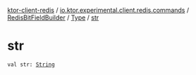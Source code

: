 [ktor-client-redis](../../../index.md) / [io.ktor.experimental.client.redis.commands](../../index.md) / [RedisBitFieldBuilder](../index.md) / [Type](index.md) / [str](./str.md)

# str

`val str: `[`String`](https://kotlinlang.org/api/latest/jvm/stdlib/kotlin/-string/index.html)